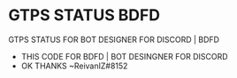 # GTPS STATUS BDFD
GTPS STATUS FOR BOT DESIGNER FOR DISCORD | BDFD

- THIS CODE FOR BDFD | BOT DESINGNER FOR DISCORD
- OK THANKS ~ReivanIZ#8152
